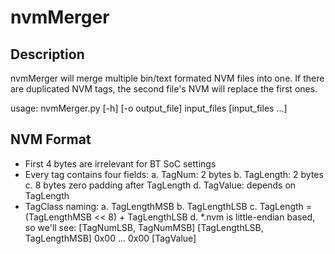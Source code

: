 # nvmMerger
## Description
nvmMerger will merge multiple bin/text formated NVM files into one. If there are
duplicated NVM tags, the second file's NVM will replace the first ones.

usage: nvmMerger.py [-h] [-o output_file] input_files [input_files ...]

## NVM Format
* First 4 bytes are irrelevant for BT SoC settings
* Every tag contains four fields:
	a. TagNum: 2 bytes
	b. TagLength: 2 bytes
	c. 8 bytes zero padding after TagLength
	d. TagValue: depends on TagLength
* TagClass naming:
	a. TagLengthMSB
	b. TagLengthLSB
	c. TagLength = (TagLengthMSB << 8) + TagLengthLSB
	d. *.nvm is little-endian based, so we'll see:
		[TagNumLSB, TagNumMSB] [TagLengthLSB, TagLengthMSB] 0x00 ... 0x00 [TagValue]
